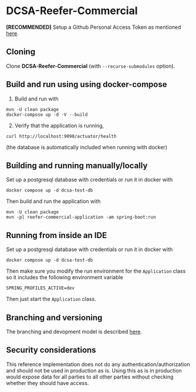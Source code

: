 DCSA-Reefer-Commercial
==============================================================================================

**[RECOMMENDED]**
Setup a Github Personal Access Token as mentioned [here](https://github.com/dcsaorg/DCSA-Core/blob/master/README.md#how-to-use-dcsa-core-packages).


## Cloning

Clone **DCSA-Reefer-Commercial** (with ``--recurse-submodules`` option).


## Build and run using using docker-compose

1) Build and run with
```
mvn -U clean package
docker-compose up -d -V --build
```

2) Verify that the application is running,
```
curl http://localhost:9090/actuator/health
```

(the database is automatically included when running with docker)


## Building and running manually/locally

Set up a postgresql database with credentials or run it in docker with
```
docker compose up -d dcsa-test-db
```

Then build and run the application with

```
mvn -U clean package
mvn -pl reefer-commercial-application -am spring-boot:run
```


## Running from inside an IDE

Set up a postgresql database with credentials or run it in docker with
```
docker compose up -d dcsa-test-db
```

Then make sure you modify the run environment for the ```Application``` class so it includes the following environment
variable
```
SPRING_PROFILES_ACTIVE=dev
```
Then just start the ```Application``` class.


## Branching and versioning

The branching and devopment model is described
[here](https://dcsa.atlassian.net/wiki/spaces/DDT/pages/71204878/Development+flow+and+CI).


## Security considerations

This reference implementation does not do any authentication/authorization and should not be used
in production as is. Using this as is in production would expose data for all parties to all other
parties without checking whether they should have access.
